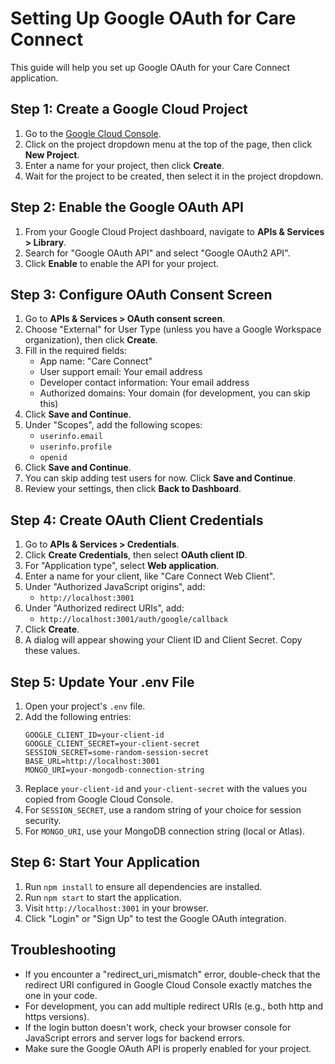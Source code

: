 # Setting Up Google OAuth for Care Connect

This guide will help you set up Google OAuth for your Care Connect application.

## Step 1: Create a Google Cloud Project

1. Go to the [Google Cloud Console](https://console.cloud.google.com/).
2. Click on the project dropdown menu at the top of the page, then click **New Project**.
3. Enter a name for your project, then click **Create**.
4. Wait for the project to be created, then select it in the project dropdown.

## Step 2: Enable the Google OAuth API

1. From your Google Cloud Project dashboard, navigate to **APIs & Services > Library**.
2. Search for "Google OAuth API" and select "Google OAuth2 API".
3. Click **Enable** to enable the API for your project.

## Step 3: Configure OAuth Consent Screen

1. Go to **APIs & Services > OAuth consent screen**.
2. Choose "External" for User Type (unless you have a Google Workspace organization), then click **Create**.
3. Fill in the required fields:
   - App name: "Care Connect"
   - User support email: Your email address
   - Developer contact information: Your email address
   - Authorized domains: Your domain (for development, you can skip this)
4. Click **Save and Continue**.
5. Under "Scopes", add the following scopes:
   - `userinfo.email`
   - `userinfo.profile`
   - `openid`
6. Click **Save and Continue**.
7. You can skip adding test users for now. Click **Save and Continue**.
8. Review your settings, then click **Back to Dashboard**.

## Step 4: Create OAuth Client Credentials

1. Go to **APIs & Services > Credentials**.
2. Click **Create Credentials**, then select **OAuth client ID**.
3. For "Application type", select **Web application**.
4. Enter a name for your client, like "Care Connect Web Client".
5. Under "Authorized JavaScript origins", add:
   - `http://localhost:3001`
6. Under "Authorized redirect URIs", add:
   - `http://localhost:3001/auth/google/callback`
7. Click **Create**.
8. A dialog will appear showing your Client ID and Client Secret. Copy these values.

## Step 5: Update Your .env File

1. Open your project's `.env` file.
2. Add the following entries:
   ```
   GOOGLE_CLIENT_ID=your-client-id
   GOOGLE_CLIENT_SECRET=your-client-secret
   SESSION_SECRET=some-random-session-secret
   BASE_URL=http://localhost:3001
   MONGO_URI=your-mongodb-connection-string
   ```
3. Replace `your-client-id` and `your-client-secret` with the values you copied from Google Cloud Console.
4. For `SESSION_SECRET`, use a random string of your choice for session security.
5. For `MONGO_URI`, use your MongoDB connection string (local or Atlas).

## Step 6: Start Your Application

1. Run `npm install` to ensure all dependencies are installed.
2. Run `npm start` to start the application.
3. Visit `http://localhost:3001` in your browser.
4. Click "Login" or "Sign Up" to test the Google OAuth integration.

## Troubleshooting

- If you encounter a "redirect_uri_mismatch" error, double-check that the redirect URI configured in Google Cloud Console exactly matches the one in your code.
- For development, you can add multiple redirect URIs (e.g., both http and https versions).
- If the login button doesn't work, check your browser console for JavaScript errors and server logs for backend errors.
- Make sure the Google OAuth API is properly enabled for your project. 